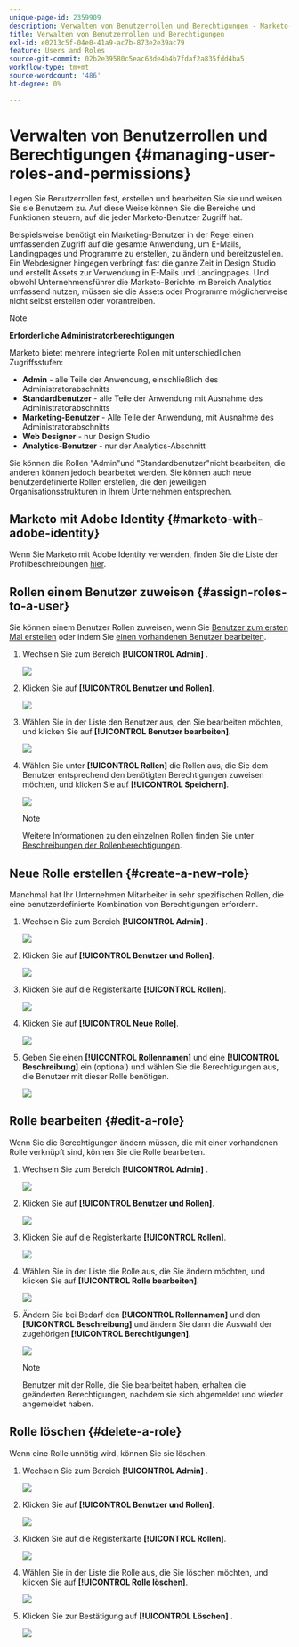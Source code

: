 ```yaml
---
unique-page-id: 2359909
description: Verwalten von Benutzerrollen und Berechtigungen - Marketo-Dokumente - Produktdokumentation
title: Verwalten von Benutzerrollen und Berechtigungen
exl-id: e0213c5f-04e0-41a9-ac7b-873e2e39ac79
feature: Users and Roles
source-git-commit: 02b2e39580c5eac63de4b4b7fdaf2a835fdd4ba5
workflow-type: tm+mt
source-wordcount: '486'
ht-degree: 0%

---
```


# Verwalten von Benutzerrollen und Berechtigungen {#managing-user-roles-and-permissions}

Legen Sie Benutzerrollen fest, erstellen und bearbeiten Sie sie und weisen Sie sie Benutzern zu. Auf diese Weise können Sie die Bereiche und Funktionen steuern, auf die jeder Marketo-Benutzer Zugriff hat.

Beispielsweise benötigt ein Marketing-Benutzer in der Regel einen umfassenden Zugriff auf die gesamte Anwendung, um E-Mails, Landingpages und Programme zu erstellen, zu ändern und bereitzustellen. Ein Webdesigner hingegen verbringt fast die ganze Zeit in Design Studio und erstellt Assets zur Verwendung in E-Mails und Landingpages. Und obwohl Unternehmensführer die Marketo-Berichte im Bereich Analytics umfassend nutzen, müssen sie die Assets oder Programme möglicherweise nicht selbst erstellen oder vorantreiben.

>[!NOTE]
>
>**Erforderliche Administratorberechtigungen**

Marketo bietet mehrere integrierte Rollen mit unterschiedlichen Zugriffsstufen:

* **Admin** - alle Teile der Anwendung, einschließlich des Administratorabschnitts
* **Standardbenutzer** - alle Teile der Anwendung mit Ausnahme des Administratorabschnitts
* **Marketing-Benutzer** - Alle Teile der Anwendung, mit Ausnahme des Administratorabschnitts
* **Web Designer** - nur Design Studio
* **Analytics-Benutzer** - nur der Analytics-Abschnitt

Sie können die Rollen &quot;Admin&quot;und &quot;Standardbenutzer&quot;nicht bearbeiten, die anderen können jedoch bearbeitet werden. Sie können auch neue benutzerdefinierte Rollen erstellen, die den jeweiligen Organisationsstrukturen in Ihrem Unternehmen entsprechen.

## Marketo mit Adobe Identity {#marketo-with-adobe-identity}

Wenn Sie Marketo mit Adobe Identity verwenden, finden Sie die Liste der Profilbeschreibungen [hier](/help/marketo/product-docs/administration/marketo-with-adobe-identity/adobe-identity-management-overview.md#profile-levels).

## Rollen einem Benutzer zuweisen {#assign-roles-to-a-user}

Sie können einem Benutzer Rollen zuweisen, wenn Sie [Benutzer zum ersten Mal erstellen](/help/marketo/product-docs/administration/users-and-roles/create-delete-edit-and-change-a-user-role.md) oder indem Sie [ einen vorhandenen Benutzer bearbeiten](/help/marketo/product-docs/administration/users-and-roles/managing-marketo-users.md).

1. Wechseln Sie zum Bereich **[!UICONTROL Admin]** .

   ![](assets/managing-user-roles-and-permissions-1.png)

1. Klicken Sie auf **[!UICONTROL Benutzer und Rollen]**.

   ![](assets/managing-user-roles-and-permissions-2.png)

1. Wählen Sie in der Liste den Benutzer aus, den Sie bearbeiten möchten, und klicken Sie auf **[!UICONTROL Benutzer bearbeiten]**.

   ![](assets/managing-user-roles-and-permissions-3.png)

1. Wählen Sie unter **[!UICONTROL Rollen]** die Rollen aus, die Sie dem Benutzer entsprechend den benötigten Berechtigungen zuweisen möchten, und klicken Sie auf **[!UICONTROL Speichern]**.

   ![](assets/managing-user-roles-and-permissions-4.png)

   >[!NOTE]
   >
   >Weitere Informationen zu den einzelnen Rollen finden Sie unter [Beschreibungen der Rollenberechtigungen](/help/marketo/product-docs/administration/users-and-roles/descriptions-of-role-permissions.md).

## Neue Rolle erstellen {#create-a-new-role}

Manchmal hat Ihr Unternehmen Mitarbeiter in sehr spezifischen Rollen, die eine benutzerdefinierte Kombination von Berechtigungen erfordern.

1. Wechseln Sie zum Bereich **[!UICONTROL Admin]** .

   ![](assets/managing-user-roles-and-permissions-5.png)

1. Klicken Sie auf **[!UICONTROL Benutzer und Rollen]**.

   ![](assets/managing-user-roles-and-permissions-6.png)

1. Klicken Sie auf die Registerkarte **[!UICONTROL Rollen]**.

   ![](assets/managing-user-roles-and-permissions-7.png)

1. Klicken Sie auf **[!UICONTROL Neue Rolle]**.

   ![](assets/managing-user-roles-and-permissions-8.png)

1. Geben Sie einen **[!UICONTROL Rollennamen]** und eine **[!UICONTROL Beschreibung]** ein (optional) und wählen Sie die Berechtigungen aus, die Benutzer mit dieser Rolle benötigen.

   ![](assets/managing-user-roles-and-permissions-9.png)

## Rolle bearbeiten {#edit-a-role}

Wenn Sie die Berechtigungen ändern müssen, die mit einer vorhandenen Rolle verknüpft sind, können Sie die Rolle bearbeiten.

1. Wechseln Sie zum Bereich **[!UICONTROL Admin]** .

   ![](assets/managing-user-roles-and-permissions-10.png)

1. Klicken Sie auf **[!UICONTROL Benutzer und Rollen]**.

   ![](assets/managing-user-roles-and-permissions-11.png)

1. Klicken Sie auf die Registerkarte **[!UICONTROL Rollen]**.

   ![](assets/managing-user-roles-and-permissions-12.png)

1. Wählen Sie in der Liste die Rolle aus, die Sie ändern möchten, und klicken Sie auf **[!UICONTROL Rolle bearbeiten]**.

   ![](assets/managing-user-roles-and-permissions-13.png)

1. Ändern Sie bei Bedarf den **[!UICONTROL Rollennamen]** und den **[!UICONTROL Beschreibung]** und ändern Sie dann die Auswahl der zugehörigen **[!UICONTROL Berechtigungen]**.

   ![](assets/managing-user-roles-and-permissions-14.png)

   >[!NOTE]
   >
   >Benutzer mit der Rolle, die Sie bearbeitet haben, erhalten die geänderten Berechtigungen, nachdem sie sich abgemeldet und wieder angemeldet haben.

## Rolle löschen {#delete-a-role}

Wenn eine Rolle unnötig wird, können Sie sie löschen.

1. Wechseln Sie zum Bereich **[!UICONTROL Admin]** .

   ![](assets/managing-user-roles-and-permissions-15.png)

1. Klicken Sie auf **[!UICONTROL Benutzer und Rollen]**.

   ![](assets/managing-user-roles-and-permissions-16.png)

1. Klicken Sie auf die Registerkarte **[!UICONTROL Rollen]**.

   ![](assets/managing-user-roles-and-permissions-17.png)

1. Wählen Sie in der Liste die Rolle aus, die Sie löschen möchten, und klicken Sie auf **[!UICONTROL Rolle löschen]**.

   ![](assets/managing-user-roles-and-permissions-18.png)

1. Klicken Sie zur Bestätigung auf **[!UICONTROL Löschen]** .

   ![](assets/managing-user-roles-and-permissions-19.png)
